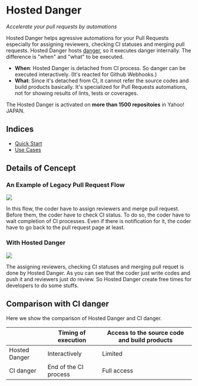 # Hosted Danger

<i>Accelerate your pull requests by automations</i>

Hosted Danger helps agressive automations for your Pull Requests especially for assigning reviewers, checking CI statuses and merging pull requests.
Hosted Danger hosts [danger](https://github.com/danger/danger), so it executes danger internally.
The difference is "when" and "what" to be executed.

- **When**: Hosted Danger is detached from CI process. So danger can be executed interactively. (It's reacted for Github Webhooks.)
- **What**: Since it's detached from CI, it cannot refer the source codes and build products basically. It's specialized for Pull Requests automations, not for showing results of lints, tests or coverages.

The Hosted Danger is activated on **more than 1500 repositoies** in Yahoo! JAPAN.

## Indices
- [Quick Start](/quick_start.md)
- [Use Cases](/basic_examples.md)

## Details of Cencept

### An Example of Legacy Pull Request Flow
<img src="https://user-images.githubusercontent.com/3483230/46455263-2b23ba00-c7e5-11e8-842d-180ac8503799.png" />

In this flow, the coder have to assign reviewers and merge pull request.
Before them, the coder have to check CI status.
To do so, the coder have to wait completion of CI processes.
Even if there is notification for it, the coder have to go back to the pull request page at least.

### With Hosted Danger
<img src="https://user-images.githubusercontent.com/3483230/46455255-252dd900-c7e5-11e8-8b63-cd31e00c69dc.png" />

The assigning reviewers, checking CI statuses and merging pull requet is done by Hosted Danger.
As you can see that the coder just write codes and push it and reviewers just do review.
So Hosted Danger create free times for developers to do some stuffs.

## Comparison with CI danger

Here we show the comparison of Hosted Danger and CI danger.

|               | Timing of execution   | Access to the source code and build products |
|---------------|-----------------------|----------------------------------------------|
| Hosted Danger | Interactively         | Limited                                      |
| CI danger     | End of the CI process | Full access                                  |
